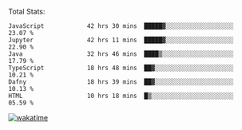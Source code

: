 Total Stats:
<!--START_SECTION:waka-->

```text
JavaScript            42 hrs 30 mins  █████▓░░░░░░░░░░░░░░░░░░░   23.07 %
Jupyter               42 hrs 11 mins  █████▓░░░░░░░░░░░░░░░░░░░   22.90 %
Java                  32 hrs 46 mins  ████▒░░░░░░░░░░░░░░░░░░░░   17.79 %
TypeScript            18 hrs 48 mins  ██▓░░░░░░░░░░░░░░░░░░░░░░   10.21 %
Dafny                 18 hrs 39 mins  ██▓░░░░░░░░░░░░░░░░░░░░░░   10.13 %
HTML                  10 hrs 18 mins  █▒░░░░░░░░░░░░░░░░░░░░░░░   05.59 %
```

<!--END_SECTION:waka-->

[![wakatime](https://wakatime.com/badge/user/d6a1e036-2153-43d6-9604-0dce67457b7f.svg)](https://wakatime.com/@d6a1e036-2153-43d6-9604-0dce67457b7f)
